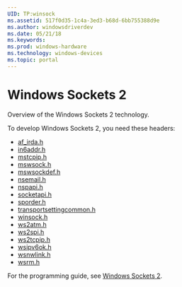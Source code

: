 ```yaml
---
UID: TP:winsock
ms.assetid: 517f0d35-1c4a-3ed3-b68d-6bb755388d9e
ms.author: windowsdriverdev
ms.date: 05/21/18
ms.keywords: 
ms.prod: windows-hardware
ms.technology: windows-devices
ms.topic: portal
---
```


# Windows Sockets 2



Overview of the Windows Sockets 2 technology.

To develop Windows Sockets 2, you need these headers:

 * [af_irda.h](..\af_irda\index.md)
 * [in6addr.h](..\in6addr\index.md)
 * [mstcpip.h](..\mstcpip\index.md)
 * [mswsock.h](..\mswsock\index.md)
 * [mswsockdef.h](..\mswsockdef\index.md)
 * [nsemail.h](..\nsemail\index.md)
 * [nspapi.h](..\nspapi\index.md)
 * [socketapi.h](..\socketapi\index.md)
 * [sporder.h](..\sporder\index.md)
 * [transportsettingcommon.h](..\transportsettingcommon\index.md)
 * [winsock.h](..\winsock\index.md)
 * [ws2atm.h](..\ws2atm\index.md)
 * [ws2spi.h](..\ws2spi\index.md)
 * [ws2tcpip.h](..\ws2tcpip\index.md)
 * [wsipv6ok.h](..\wsipv6ok\index.md)
 * [wsnwlink.h](..\wsnwlink\index.md)
 * [wsrm.h](..\wsrm\index.md)

For the programming guide, see [Windows Sockets 2](https://review.docs.microsoft.com/en-us/win32-test/winsock).
